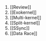 
1. [[Review]]
2. [[Exokernel]]
3. [[Multi-kernel]]
4. [[Split-kernel]]
5. [[SSync]]
6. [[Data Race]]
